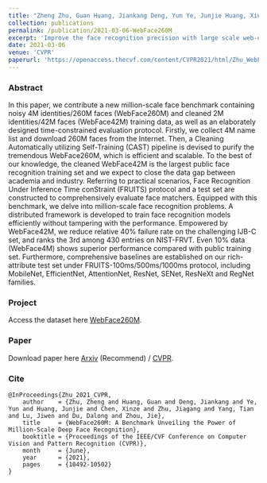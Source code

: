 ```yaml
---
title: "Zheng Zhu, Guan Huang, Jiankang Deng, Yun Ye, Junjie Huang, Xinze Chen, Jiagang Zhu, Tian Yang, Jiwen Lu, Dalong Du, and Jie Zhou. WebFace260M: A Benchmark Unveiling the Power of Million-Scale Deep Face Recognition. CVPR, 2021."
collection: publications
permalink: /publication/2021-03-06-WebFace260M
excerpt: 'Improve the face recognition precision with large scale web-collected dataset.'
date: 2021-03-06
venue: 'CVPR'
paperurl: 'https://openaccess.thecvf.com/content/CVPR2021/html/Zhu_WebFace260M_A_Benchmark_Unveiling_the_Power_of_Million-Scale_Deep_Face_CVPR_2021_paper.html'
---
```

### Abstract
In this paper, we contribute a new million-scale face benchmark containing noisy 4M identities/260M faces (WebFace260M) and cleaned 2M identities/42M faces (WebFace42M) training data, as well as an elaborately designed time-constrained evaluation protocol. Firstly, we collect 4M name list and download 260M faces from the Internet. Then, a Cleaning Automatically utilizing Self-Training (CAST) pipeline is devised to purify the tremendous WebFace260M, which is efficient and scalable. To the best of our knowledge, the cleaned WebFace42M is the largest public face recognition training set and we expect to close the data gap between academia and industry. Referring to practical scenarios, Face Recognition Under Inference Time conStraint (FRUITS) protocol and a test set are constructed to comprehensively evaluate face matchers.
Equipped with this benchmark, we delve into million-scale face recognition problems. A distributed framework is developed to train face recognition models efficiently without tampering with the performance. Empowered by WebFace42M, we reduce relative 40% failure rate on the challenging IJB-C set, and ranks the 3rd among 430 entries on NIST-FRVT. Even 10% data (WebFace4M) shows superior performance compared with public training set. Furthermore, comprehensive baselines are established on our rich-attribute test set under FRUITS-100ms/500ms/1000ms protocol, including MobileNet, EfficientNet, AttentionNet, ResNet, SENet, ResNeXt and RegNet families.

### Project
Access the dataset here [WebFace260M](https://www.face-benchmark.org/).

### Paper
Download paper here [Arxiv](https://arxiv.org/pdf/2103.04098.pdf) (Recommend) / [CVPR](https://openaccess.thecvf.com/content/CVPR2021/papers/Zhu_WebFace260M_A_Benchmark_Unveiling_the_Power_of_Million-Scale_Deep_Face_CVPR_2021_paper.pdf).

### Cite
```
@InProceedings{Zhu_2021_CVPR,
    author    = {Zhu, Zheng and Huang, Guan and Deng, Jiankang and Ye, Yun and Huang, Junjie and Chen, Xinze and Zhu, Jiagang and Yang, Tian and Lu, Jiwen and Du, Dalong and Zhou, Jie},
    title     = {WebFace260M: A Benchmark Unveiling the Power of Million-Scale Deep Face Recognition},
    booktitle = {Proceedings of the IEEE/CVF Conference on Computer Vision and Pattern Recognition (CVPR)},
    month     = {June},
    year      = {2021},
    pages     = {10492-10502}
}
```
